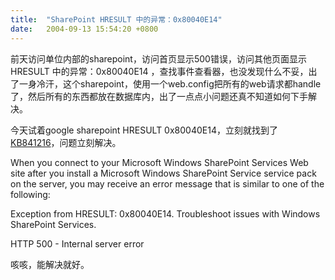 ```yaml
---
title:  "SharePoint HRESULT 中的异常：0x80040E14"
date:   2004-09-13 15:54:20 +0800
---
```


前天访问单位内部的sharepoint，访问首页显示500错误，访问其他页面显示 HRESULT 中的异常：0x80040E14 ，查找事件查看器，也没发现什么不妥，出了一身冷汗，这个sharepoint，使用一个web.config把所有的web请求都handle了，然后所有的东西都放在数据库内，出了一点点小问题还真不知道如何下手解决。  

今天试着google sharepoint HRESULT 0x80040E14，立刻就找到了[KB841216](http://support.microsoft.com/default.aspx?scid=kb;EN-US;841216&FR=1)，问题立刻解决。  

When you connect to your Microsoft Windows SharePoint Services Web site after you install a Microsoft Windows SharePoint Service service pack on the server, you may receive an error message that is similar to one of the following:

Exception from HRESULT: 0x80040E14.
Troubleshoot issues with Windows SharePoint Services.  

HTTP 500 - Internal server error

咳咳，能解决就好。  

